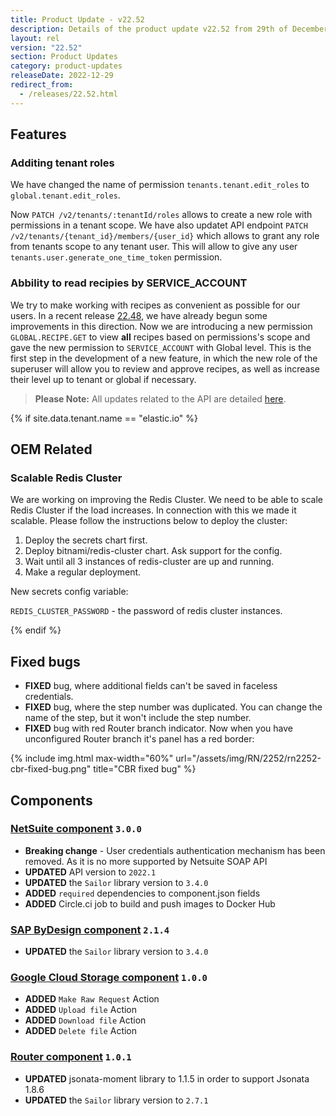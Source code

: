 ```yaml
---
title: Product Update - v22.52
description: Details of the product update v22.52 from 29th of December 2022.
layout: rel
version: "22.52"
section: Product Updates
category: product-updates
releaseDate: 2022-12-29
redirect_from:
  - /releases/22.52.html
---
```


## Features

### Additing tenant roles

We have changed the name of permission `tenants.tenant.edit_roles` to `global.tenant.edit_roles`.

Now `PATCH /v2/tenants/:tenantId/roles` allows to create a new role with permissions in a tenant scope. We have also updatet API endpoint `PATCH /v2/tenants/{tenant_id}/members/{user_id}` which allows to grant any role from tenants scope to any tenant user. This will allow to give any user `tenants.user.generate_one_time_token` permission.

### Abbility to read recipies by SERVICE_ACCOUNT

We try to make working with recipes as convenient as possible for our users. In a recent release [22.48](/releases/22/48#initial-setup), we have already begun some improvements in this direction. Now we are introducing a new permission `GLOBAL.RECIPE.GET` to view **all** recipes based on permissions's scope and gave the new permission to `SERVICE_ACCOUNT` with Global level. This is the first step in the development of a new feature, in which the new role of the superuser will allow you to review and approve recipes, as well as increase their level up to tenant or global if necessary.

> **Please Note:** All updates related to the API are detailed [here](https://api.elastic.io/docs/v2).

{% if site.data.tenant.name == "elastic.io" %}

## OEM Related

### Scalable Redis Cluster

We are working on improving the Redis Cluster. We need to be able to scale Redis Cluster if the load increases. In connection with this we made it scalable. Please follow the instructions below to deploy the cluster:

1. Deploy the secrets chart first.
2. Deploy bitnami/redis-cluster chart. Ask support for the config.
3. Wait until all 3 instances of redis-cluster are up and running.
4. Make a regular deployment.

New secrets config variable:

`REDIS_CLUSTER_PASSWORD` - the password of redis cluster instances.

{% endif %}

## Fixed bugs

*   **FIXED** bug, where additional fields can't be saved in faceless credentials.
*   **FIXED** bug, where the step number was duplicated. You can change the name of the step, but it won't include the step number.
*   **FIXED** bug with red Router branch indicator. Now when you have unconfigured Router branch it's panel has a red border:

{% include img.html max-width="60%" url="/assets/img/RN/2252/rn2252-cbr-fixed-bug.png" title="CBR fixed bug" %}

## Components

### [NetSuite component](/components/netsuite/) `3.0.0`

*   **Breaking change** - User credentials authentication mechanism has been removed. As it is no more supported by Netsuite SOAP API
*   **UPDATED** API version to `2022.1`
*   **UPDATED** the `Sailor` library version to `3.4.0`
*   **ADDED** `required` dependencies to component.json fields
*   **ADDED**  Circle.ci job to build and push images to Docker Hub

### [SAP ByDesign component](/components/sap-bydesign/) `2.1.4`

*   **UPDATED** the `Sailor` library version to `3.4.0`

### [Google Cloud Storage component](/components/google-cloud-storage/) `1.0.0`

*   **ADDED**  `Make Raw Request` Action
*   **ADDED**  `Upload file` Action
*   **ADDED**  `Download file` Action
*   **ADDED**  `Delete file` Action

### [Router component](/components/router/) `1.0.1`

*   **UPDATED** jsonata-moment library to 1.1.5 in order to support Jsonata 1.8.6
*   **UPDATED** the `Sailor` library version to `2.7.1`
